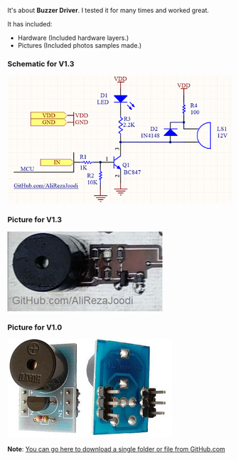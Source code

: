It's about **Buzzer Driver**. I tested it for many times and worked great.

It has included:
- Hardware (Included hardware layers.)
- Pictures (Included photos samples made.)

### Schematic for V1.3
![](Hardware/V1.3.png?raw=true)

### Picture for V1.3
![](Pictures/V1.3.jpg?raw=true)

### Picture for V1.0
![](Pictures/V1.0.jpg?raw=true)

**Note**: [You can go here to download a single folder or file from GitHub.com](https://minhaskamal.github.io/DownGit/#/home)
